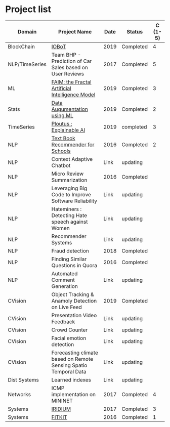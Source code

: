 
# Project list


Domain | Project Name  | Date | Status | C (1-5)
------------- | -------------  | ------------- | -------- | --------
  BlockChain  | [IOBoT](https://github.com/thefr33radical/Codeathons/tree/master/MIT_FINRA_19/IOBot) | 2019 | Completed | 4
 NLP/TimeSeries | Team BHP - Prediction of Car Sales based on User Reviews | 2017 | Completed | 5
  ML | [FAIM: the Fractal Artificial Intelligence Model](https://github.com/thefr33radical/Codeathons/blob/master/AI_WORLD_HACKATHON19/README.MD) | 2019 | Completed | 3
 Stats | [Data Augumentation using ML](https://github.com/thefr33radical/Codeathons/blob/master/NASA_CHALLENGE19/README.MD)  | 2019 | Completed | 2
 TimeSeries | [Ploutus : Explainable AI](https://github.com/thefr33radical/Codeathons/blob/master/UBHack19/README.MD)  | 2019 | completed | 3
 NLP | [Text Book Recommender for Schools](https://github.com/thefr33radical/projects/tree/master/nlp/ncert_text_classification)  | 2016 | Completed | 2
 NLP | Context Adaptive Chatbot   | Link | updating | 
 NLP | Micro Review Summarization  | 2016 | Completed | 
 NLP | Leveraging Big Code to Improve Software Reliability  | Link | updating |
 NLP | Hateminers : Detecting Hate speech against Women  | Link | updating
 NLP | Recommender Systems  | Link | updating
 NLP | Fraud detection  | 2018 | Completed
 NLP | Finding Similar Questions in Quora  | 2016 | Completed
 NLP | Automated Comment Generation  | Link | updating
 CVision | Object Tracking & Anamoly Detection on Live Feed  | 2019 | Completed
CVision | Presentation Video Feedback  | Link | updating
CVision | Crowd Counter	 | Link | updating
CVision | Facial emotion detection  | Link | updating
CVision | Forecasting climate based on Remote Sensing Spatio Temporal Data  | Link | updating
Dist Systems | Learned indexes  | Link | updating
 Networks | ICMP implementation on MININET | 2017 | Completed | 4
 Systems | [IRIDIUM](https://github.com/thefr33radical/projects/blob/master/others/IRIDIUM/readme.md)  | 2017 | Completed | 3
  Systems | [FITKIT](https://github.com/thefr33radical/projects/blob/master/others/FITKIT/readme.md)  | 2016 | Completed | 1





